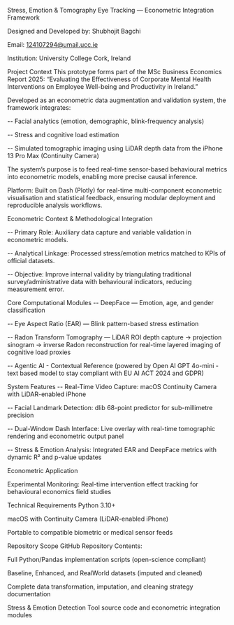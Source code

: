
Stress, Emotion & Tomography Eye Tracking — Econometric Integration Framework

Designed and Developed by: Shubhojit Bagchi

Email: 124107294@umail.ucc.ie

Institution: University College Cork, Ireland

Project Context
This prototype forms part of the MSc Business Economics Report 2025:
“Evaluating the Effectiveness of Corporate Mental Health Interventions on Employee Well-being and Productivity in Ireland.”

Developed as an econometric data augmentation and validation system, the framework integrates:

-- Facial analytics (emotion, demographic, blink-frequency analysis)

-- Stress and cognitive load estimation

-- Simulated tomographic imaging using LiDAR depth data from the iPhone 13 Pro Max (Continuity Camera)

The system’s purpose is to feed real-time sensor-based behavioural metrics into econometric models, enabling more precise causal inference.

Platform: Built on Dash (Plotly) for real-time multi-component econometric visualisation and statistical feedback, ensuring modular deployment and reproducible analysis workflows.

Econometric Context & Methodological Integration

-- Primary Role: Auxiliary data capture and variable validation in econometric models.

-- Analytical Linkage: Processed stress/emotion metrics matched to KPIs of official datasets.

-- Objective: Improve internal validity by triangulating traditional survey/administrative data with behavioural indicators, reducing measurement error.

Core Computational Modules
-- DeepFace — Emotion, age, and gender classification 

-- Eye Aspect Ratio (EAR) — Blink pattern-based stress estimation

-- Radon Transform Tomography — LiDAR ROI depth capture → projection sinogram → inverse Radon reconstruction for real-time layered imaging of cognitive load proxies

-- Agentic AI - Contextual Reference (powered by Open AI GPT 4o-mini - text based model to stay compliant with EU AI ACT 2024 and GDPR)

System Features
-- Real-Time Video Capture: macOS Continuity Camera with LiDAR-enabled iPhone

-- Facial Landmark Detection: dlib 68-point predictor for sub-millimetre precision

-- Dual-Window Dash Interface: Live overlay with real-time tomographic rendering and econometric output panel

-- Stress & Emotion Analysis: Integrated EAR and DeepFace metrics with dynamic R² and p-value updates

Econometric Application

Experimental Monitoring: Real-time intervention effect tracking for behavioural economics field studies

Technical Requirements
Python 3.10+

macOS with Continuity Camera (LiDAR-enabled iPhone)

Portable to compatible biometric or medical sensor feeds

Repository Scope
GitHub Repository Contents:

Full Python/Pandas implementation scripts (open-science compliant)

Baseline, Enhanced, and RealWorld datasets (imputed and cleaned)

Complete data transformation, imputation, and cleaning strategy documentation

Stress & Emotion Detection Tool source code and econometric integration modules
